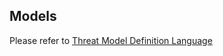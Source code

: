 ## Models

Please refer to [Threat Model Definition Language](https://github.com/abhaybhargav/tmdl/blob/master/schema.cue)
